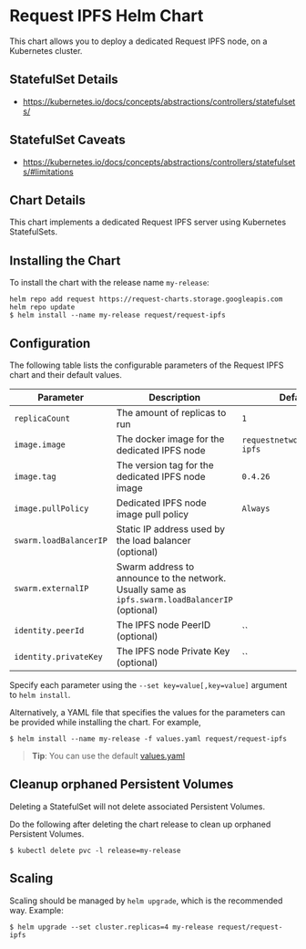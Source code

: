 # Request IPFS Helm Chart

This chart allows you to deploy a dedicated Request IPFS node, on a Kubernetes cluster.

## StatefulSet Details

- https://kubernetes.io/docs/concepts/abstractions/controllers/statefulsets/

## StatefulSet Caveats

- https://kubernetes.io/docs/concepts/abstractions/controllers/statefulsets/#limitations

## Chart Details

This chart implements a dedicated Request IPFS server using Kubernetes StatefulSets.

## Installing the Chart

To install the chart with the release name `my-release`:

```console
helm repo add request https://request-charts.storage.googleapis.com
helm repo update
$ helm install --name my-release request/request-ipfs
```

## Configuration

The following table lists the configurable parameters of the Request IPFS chart and their default values.

| Parameter              | Description                                                                                      | Default                       |
|------------------------|--------------------------------------------------------------------------------------------------|-------------------------------|
| `replicaCount`         | The amount of replicas to run                                                                    | `1`                           |
| `image.image`          | The docker image for the dedicated IPFS node                                                     | `requestnetwork/request-ipfs` |
| `image.tag`            | The version tag for the dedicated IPFS node image                                                | `0.4.26`                      |
| `image.pullPolicy`     | Dedicated IPFS node image pull policy                                                            | `Always`                      |
| `swarm.loadBalancerIP` | Static IP address used by the load balancer (optional)                                           |                               |
| `swarm.externalIP`     | Swarm address to announce to the network. Usually same as `ipfs.swarm.loadBalancerIP` (optional) |                               |
| `identity.peerId`      | The IPFS node PeerID (optional)                                                                  | ``                            |
| `identity.privateKey`  | The IPFS node Private Key (optional)                                                             | ``                            |

Specify each parameter using the `--set key=value[,key=value]` argument to `helm install`.

Alternatively, a YAML file that specifies the values for the parameters can be provided while installing the chart. For example,

```console
$ helm install --name my-release -f values.yaml request/request-ipfs
```

> **Tip**: You can use the default [values.yaml](values.yaml)

## Cleanup orphaned Persistent Volumes

Deleting a StatefulSet will not delete associated Persistent Volumes.

Do the following after deleting the chart release to clean up orphaned Persistent Volumes.

```console
$ kubectl delete pvc -l release=my-release
```

## Scaling

Scaling should be managed by `helm upgrade`, which is the recommended way. Example:

```
$ helm upgrade --set cluster.replicas=4 my-release request/request-ipfs
```
